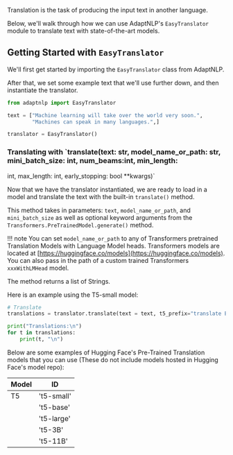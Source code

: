 Translation is the task of producing the input text in another language.

Below, we'll walk through how we can use AdaptNLP's `EasyTranslator` module to translate text with
state-of-the-art models.


## Getting Started with `EasyTranslator`

We'll first get started by importing the `EasyTranslator` class from AdaptNLP.

After that, we set some example text that we'll use further down, and then instantiate the translator.

```python
from adaptnlp import EasyTranslator

text = ["Machine learning will take over the world very soon.",
        "Machines can speak in many languages.",]

translator = EasyTranslator()
```

### Translating with `translate(text: str, model_name_or_path: str, mini_batch_size: int, num_beams:int, min_length: 
int, max_length: int, early_stopping: bool **kwargs)`

Now that we have the translator instantiated, we are ready to load in a model and translate the text 
with the built-in `translate()` method.  

This method takes in parameters: `text`, `model_name_or_path`, and `mini_batch_size` as well as optional keyword arguments
from the `Transformers.PreTrainedModel.generate()` method.

!!! note 
    You can set `model_name_or_path` to any of Transformers pretrained Translation Models with Language Model heads.
    Transformers models are located at [https://huggingface.co/models](https://huggingface.co/models).  You can also pass in
    the path of a custom trained Transformers `xxxWithLMHead` model.
 
The method returns a list of Strings.

Here is an example using the T5-small model:

```python
# Translate
translations = translator.translate(text = text, t5_prefix="translate English to German", model_name_or_path="t5-small", mini_batch_size=1, min_length=0, max_length=100, early_stopping=True)

print("Translations:\n")
for t in translations:
    print(t, "\n")
```

Below are some examples of Hugging Face's Pre-Trained Translation models that you can use (These do
not include models hosted in Hugging Face's model repo):

| Model |  ID  |
| ----- | ---- |
| T5    |   't5-small'   |
|       |   't5-base'    |
|       |   't5-large'   | 
|       |   't5-3B'      |
|       |   't5-11B'     |
